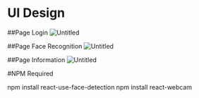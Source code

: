 # UI Design

##Page Login
![Untitled](https://s3-us-west-2.amazonaws.com/secure.notion-static.com/a84b36c1-0d80-4060-8024-164035615f73/Untitled.png)

##Page Face Recognition
![Untitled](https://s3-us-west-2.amazonaws.com/secure.notion-static.com/08f4fdd0-158a-4029-8756-66abfda3c4aa/Untitled.png)

##Page Information
![Untitled](https://s3-us-west-2.amazonaws.com/secure.notion-static.com/109d4606-d332-4e65-b0be-6c9c6f14e697/Untitled.png)

#NPM Required

npm install react-use-face-detection
npm install react-webcam
